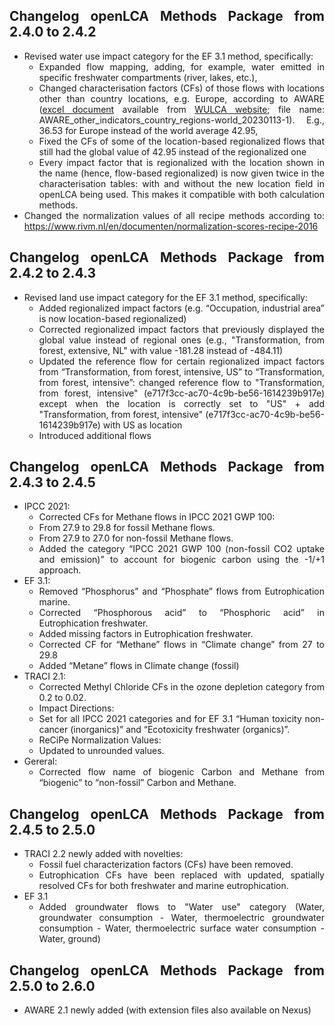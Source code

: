 <div style='text-align: justify;'>

## Changelog openLCA Methods Package from 2.4.0 to 2.4.2

-  Revised water use impact category for the EF 3.1 method, specifically:
    -	Expanded flow mapping, adding, for example, water emitted in specific freshwater compartments (river, lakes, etc.),
    -	Changed characterisation factors (CFs) of those flows with locations other than country locations, e.g. Europe, according to AWARE ([excel document](https://wulca-waterlca.org/wordpress/wp-content/uploads/AWARE_other_indicators_country_regions-world_20230113-1.xlsx) available from [WULCA website](https://wulca-waterlca.org/aware/download-aware-factors/); file name: AWARE_other_indicators_country_regions-world_20230113-1). E.g., 36.53 for Europe instead of the world average 42.95,
    -	Fixed the CFs of some of the location-based regionalized flows that still had the global value of 42.95 instead of the regionalized one
    -	Every impact factor that is regionalized with the location shown in the name (hence, flow-based regionalized) is now given twice in the characterisation tables: with and without the new location field in openLCA being used. This makes it compatible with both calculation methods.
- Changed the normalization values of all recipe methods according to: https://www.rivm.nl/en/documenten/normalization-scores-recipe-2016


## Changelog openLCA Methods Package from 2.4.2 to 2.4.3

- Revised land use impact category for the EF 3.1 method, specifically:
    -	Added regionalized impact factors (e.g. “Occupation, industrial area” is now location-based regionalized)
    -	Corrected regionalized impact factors that previously displayed the global value instead of regional ones (e.g., "Transformation, from forest, extensive, NL" with value -181.28 instead of -484.11)
    -	Updated the reference flow for certain regionalized impact factors from “Transformation, from forest, intensive, US” to “Transformation, from forest, intensive”: changed reference flow to "Transformation, from forest, intensive" (e717f3cc-ac70-4c9b-be56-1614239b917e) except when the location is correctly set to "US" + add "Transformation, from forest, intensive" (e717f3cc-ac70-4c9b-be56-1614239b917e) with US as location
    -  	Introduced additional flows

## Changelog openLCA Methods Package from 2.4.3 to 2.4.5

- IPCC 2021:
    -	Corrected CFs for Methane flows in IPCC 2021 GWP 100:
    -	From 27.9 to 29.8 for fossil Methane flows.
    -	From 27.9 to 27.0 for non-fossil Methane flows.
    -	Added the category “IPCC 2021 GWP 100 (non-fossil CO2 uptake and emission)” to account for biogenic carbon using the -1/+1 approach.
- EF 3.1:
    -	Removed “Phosphorus” and “Phosphate” flows from Eutrophication marine.
    -	Corrected “Phosphorous acid” to “Phosphoric acid” in Eutrophication freshwater.
    -	Added missing factors in Eutrophication freshwater.
    -	Corrected CF for “Methane” flows in “Climate change” from 27 to 29.8
    -	Added “Metane” flows in Climate change (fossil)
- TRACI 2.1:
    -	Corrected Methyl Chloride CFs in the ozone depletion category from 0.2 to 0.02.
    - Impact Directions:
    -	Set for all IPCC 2021 categories and for EF 3.1 “Human toxicity non-cancer (inorganics)” and “Ecotoxicity freshwater (organics)”.
    - ReCiPe Normalization Values:
    -	Updated to unrounded values.
- Gereral:
    -	Corrected flow name of biogenic Carbon and Methane from “biogenic” to “non-fossil” Carbon and Methane.

## Changelog openLCA Methods Package from 2.4.5 to 2.5.0

- TRACI 2.2 newly added with novelties:
    -	Fossil fuel characterization factors (CFs) have been removed.
    -	Eutrophication CFs have been replaced with updated, spatially resolved CFs for both freshwater and marine eutrophication.
- EF 3.1 
    -	Added groundwater flows to "Water use" category (Water, groundwater consumption - Water, thermoelectric groundwater consumption - Water, thermoelectric surface water consumption - Water, ground)

## Changelog openLCA Methods Package from 2.5.0 to 2.6.0

- AWARE 2.1 newly added (with extension files also available on Nexus)

</div>
